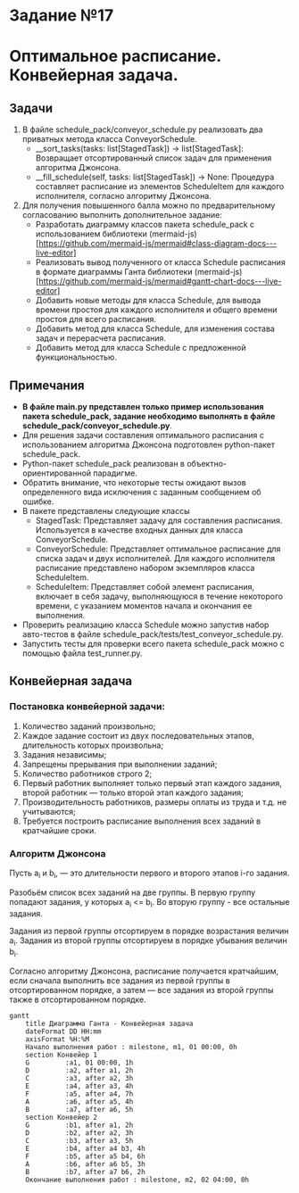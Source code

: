 # Задание №17
# Оптимальное расписание. Конвейерная задача.
## Задачи  
1. В файле schedule_pack/conveyor_schedule.py реализовать два приватных метода класса ConveyorSchedule.
    - __sort_tasks(tasks: list[StagedTask]) -> list[StagedTask]: Возвращает отсортированный список задач для применения алгоритма Джонсона.
    - __fill_schedule(self, tasks: list[StagedTask]) -> None: Процедура составляет расписание из элементов ScheduleItem для каждого исполнителя, согласно алгоритму Джонсона.
2. Для получения повышенного балла можно по предварительному согласованию выполнить дополнительное задание:
    - Разработать диаграмму классов пакета schedule_pack с использованием библиотеки (mermaid-js)[https://github.com/mermaid-js/mermaid#class-diagram-docs---live-editor]
    - Реализовать вывод полученного от класса Schedule расписания в формате диаграммы Ганта библиотеки (mermaid-js)[https://github.com/mermaid-js/mermaid#gantt-chart-docs---live-editor]
    - Добавить новые методы для класса Schedule, для вывода времени простоя для каждого исполнителя и общего времени простоя для всего расписания.
    - Добавить метод для класса Schedule, для изменения состава задач и перерасчета расписания.
    - Добавить метод для класса Schedule с предложенной функциональностью.
## Примечания 
- **В файле main.py представлен только пример использования пакета schedule_pack, задание необходимо выполнять в файле schedule_pack/conveyor_schedule.py**.
- Для решения задачи составления оптимального расписания с использованием алгоритма Джонсона подготовлен python-пакет schedule_pack.
- Python-пакет schedule_pack реализован в объектно-ориентированной парадигме.
- Обратить внимание, что некоторые тесты ожидают вызов определенного вида исключения с заданным сообщением об ошибке.
- В пакете представлены следующие классы
    * StagedTask: Представляет задачу для составления расписания. Используется в качестве входных данных для класса ConveyorSchedule.
    * ConveyorSchedule: Представляет оптимальное расписание для списка задач и двух исполнителей. Для каждого исполнителя расписание представлено набором экземпляров класса ScheduleItem.
    * ScheduleItem: Представляет собой элемент расписания, включает в себя задачу, выполняющуюся в течение некоторого времени, с указанием моментов начала и окончания ее выполнения.
- Проверить реализацию класса Schedule можно запустив набор авто-тестов в файле schedule_pack/tests/test_conveyor_schedule.py.
- Запустить тесты для проверки всего пакета schedule_pack можно с помощью файла test_runner.py.


## Конвейерная задача
### Постановка конвейерной задачи:
1. Количество заданий произвольно;
2. Каждое задание состоит из двух последовательных этапов, длительность которых произвольна;
3. Задания независимы;
4. Запрещены прерывания при выполнении заданий;
5. Количество работников строго 2;
6. Первый работник выполняет только первый этап каждого задания, второй работник — только второй этап каждого задания;
7. Производительность работников, размеры оплаты из труда и т.д. не учитываются;
8. Требуется построить расписание выполнения всех заданий в кратчайшие сроки.

### Алгоритм Джонсона
Пусть а<sub>i</sub> и b<sub>i</sub>, — это длительности первого и второго 
этапов i-го задания. 

Разобьём список всех заданий на две группы. В первую группу попадают задания, у которых а<sub>i</sub> <= b<sub>i</sub>. Во вторую группу - все остальные задания. 

Задания из первой группы отсортируем в порядке возрастания величин а<sub>i</sub>. Задания из второй группы отсортируем в порядке убывания величин b<sub>i</sub>.

Согласно алгоритму Джонсона, расписание получается кратчайшим, если сначала выполнить все задания из первой группы в отсортированном порядке, а затем — все задания из второй группы также в отсортированном порядке.

```mermaid
gantt
    title Диаграмма Ганта - Конвейерная задача
    dateFormat DD HH:mm    
    axisFormat %H:%M
    Начало выполнения работ : milestone, m1, 01 00:00, 0h
    section Конвейер 1
    G         :a1, 01 00:00, 1h
    D         :a2, after a1, 2h
    C         :a3, after a2, 3h
    E         :a4, after a3, 4h
    F         :a5, after a4, 7h
    A         :a6, after a5, 4h
    B         :a7, after a6, 5h
    section Конвейер 2
    G         :b1, after a1, 2h
    D         :b2, after a2, 3h
    C         :b3, after a3, 5h
    E         :b4, after a4 b3, 4h
    F         :b5, after a5 b4, 6h
    A         :b6, after a6 b5, 3h
    B         :b7, after a7 b6, 2h
    Окончание выполнения работ : milestone, m2, 02 04:00, 0h
```
